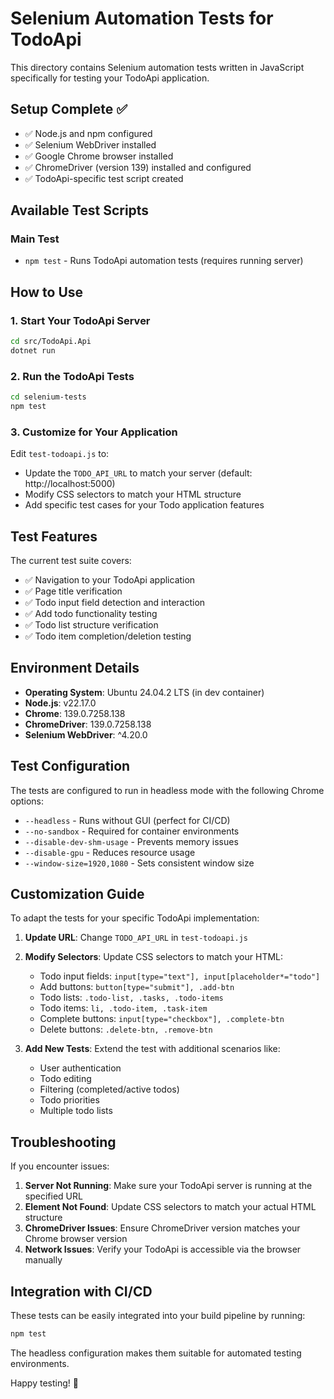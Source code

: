 # Selenium Automation Tests for TodoApi

This directory contains Selenium automation tests written in JavaScript specifically for testing your TodoApi application.

## Setup Complete ✅

- ✅ Node.js and npm configured
- ✅ Selenium WebDriver installed
- ✅ Google Chrome browser installed
- ✅ ChromeDriver (version 139) installed and configured
- ✅ TodoApi-specific test script created

## Available Test Scripts

### Main Test
- `npm test` - Runs TodoApi automation tests (requires running server)

## How to Use

### 1. Start Your TodoApi Server
```bash
cd src/TodoApi.Api
dotnet run
```

### 2. Run the TodoApi Tests
```bash
cd selenium-tests
npm test
```

### 3. Customize for Your Application
Edit `test-todoapi.js` to:
- Update the `TODO_API_URL` to match your server (default: http://localhost:5000)
- Modify CSS selectors to match your HTML structure
- Add specific test cases for your Todo application features

## Test Features

The current test suite covers:
- ✅ Navigation to your TodoApi application
- ✅ Page title verification
- ✅ Todo input field detection and interaction
- ✅ Add todo functionality testing
- ✅ Todo list structure verification
- ✅ Todo item completion/deletion testing

## Environment Details

- **Operating System**: Ubuntu 24.04.2 LTS (in dev container)
- **Node.js**: v22.17.0
- **Chrome**: 139.0.7258.138
- **ChromeDriver**: 139.0.7258.138
- **Selenium WebDriver**: ^4.20.0

## Test Configuration

The tests are configured to run in headless mode with the following Chrome options:
- `--headless` - Runs without GUI (perfect for CI/CD)
- `--no-sandbox` - Required for container environments
- `--disable-dev-shm-usage` - Prevents memory issues
- `--disable-gpu` - Reduces resource usage
- `--window-size=1920,1080` - Sets consistent window size

## Customization Guide

To adapt the tests for your specific TodoApi implementation:

1. **Update URL**: Change `TODO_API_URL` in `test-todoapi.js`
2. **Modify Selectors**: Update CSS selectors to match your HTML:
   - Todo input fields: `input[type="text"], input[placeholder*="todo"]`
   - Add buttons: `button[type="submit"], .add-btn`
   - Todo lists: `.todo-list, .tasks, .todo-items`
   - Todo items: `li, .todo-item, .task-item`
   - Complete buttons: `input[type="checkbox"], .complete-btn`
   - Delete buttons: `.delete-btn, .remove-btn`

3. **Add New Tests**: Extend the test with additional scenarios like:
   - User authentication
   - Todo editing
   - Filtering (completed/active todos)
   - Todo priorities
   - Multiple todo lists

## Troubleshooting

If you encounter issues:

1. **Server Not Running**: Make sure your TodoApi server is running at the specified URL
2. **Element Not Found**: Update CSS selectors to match your actual HTML structure
3. **ChromeDriver Issues**: Ensure ChromeDriver version matches your Chrome browser version
4. **Network Issues**: Verify your TodoApi is accessible via the browser manually

## Integration with CI/CD

These tests can be easily integrated into your build pipeline by running:
```bash
npm test
```

The headless configuration makes them suitable for automated testing environments.

Happy testing! 🚀

